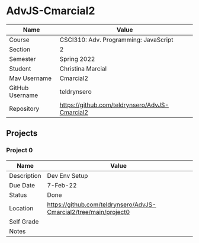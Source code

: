 # AdvJS-Cmarcial2

| Name | Value |
| --- | --- |
| Course | CSCI310: Adv. Programming: JavaScript |
| Section | 2 |
| Semester | Spring 2022 |
| Student | Christina Marcial |
| Mav Username | Cmarcial2 |
| GitHub Username | teldrynsero |
| Repository | https://github.com/teldrynsero/AdvJS-Cmarcial2 |

## Projects

### Project 0

| Name | Value |
| --- | --- |
| Description | Dev Env Setup |
| Due Date | 7-Feb-22 |
| Status | Done |
| Location | https://github.com/teldrynsero/AdvJS-Cmarcial2/tree/main/project0 |
| Self Grade | |
| Notes | |